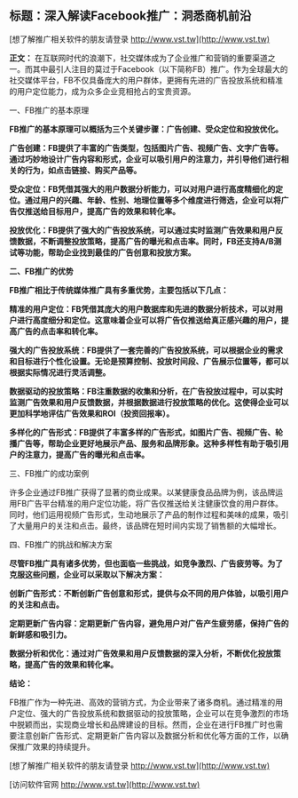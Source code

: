 ## **标题：深入解读Facebook推广：洞悉商机前沿**

[想了解推广相关软件的朋友请登录 http://www.vst.tw](http://www.vst.tw)

**正文：**
在互联网时代的浪潮下，社交媒体成为了企业推广和营销的重要渠道之一。而其中最引人注目的莫过于Facebook（以下简称FB）推广。作为全球最大的社交媒体平台，FB不仅具备庞大的用户群体，更拥有先进的广告投放系统和精准的用户定位能力，成为众多企业竞相抢占的宝贵资源。

一、FB推广的基本原理

**FB推广的基本原理可以概括为三个关键步骤：广告创建、受众定位和投放优化。**

**广告创建：FB提供了丰富的广告类型，包括图片广告、视频广告、文字广告等。通过巧妙地设计广告内容和形式，企业可以吸引用户的注意力，并引导他们进行相关的行为，如点击链接、购买产品等。**

**受众定位：FB凭借其强大的用户数据分析能力，可以对用户进行高度精细化的定位。通过用户的兴趣、年龄、性别、地理位置等多个维度进行筛选，企业可以将广告仅推送给目标用户，提高广告的效果和转化率。**

**投放优化：FB提供了强大的广告投放系统，可以通过实时监测广告效果和用户反馈数据，不断调整投放策略，提高广告的曝光和点击率。同时，FB还支持A/B测试等功能，帮助企业找到最佳的广告创意和投放方案。**

**二、FB推广的优势**

**FB推广相比于传统媒体推广具有多重优势，主要包括以下几点：**

**精准的用户定位：FB凭借其庞大的用户数据库和先进的数据分析技术，可以对用户进行高度细分和定位。这意味着企业可以将广告仅推送给真正感兴趣的用户，提高广告的点击率和转化率。**

**强大的广告投放系统：FB提供了一套完善的广告投放系统，可以根据企业的需求和目标进行个性化设置。无论是预算控制、投放时间段、广告展示位置等，都可以根据实际情况进行灵活调整。**

**数据驱动的投放策略：FB注重数据的收集和分析，在广告投放过程中，可以实时监测广告效果和用户反馈数据，并根据数据进行投放策略的优化。这使得企业可以更加科学地评估广告效果和ROI（投资回报率）。**

**多样化的广告形式：FB提供了丰富多样的广告形式，如图片广告、视频广告、轮播广告等，帮助企业更好地展示产品、服务和品牌形象。这种多样性有助于吸引用户的注意力，提高广告的曝光和点击率。**

三、FB推广的成功案例

许多企业通过FB推广获得了显著的商业成果。以某健康食品品牌为例，该品牌运用FB广告平台精准的用户定位功能，将广告仅推送给关注健康饮食的用户群体。同时，他们运用视频广告形式，生动地展示了产品的制作过程和美味的成果，吸引了大量用户的关注和点击。最终，该品牌在短时间内实现了销售额的大幅增长。

四、FB推广的挑战和解决方案

**尽管FB推广具有诸多优势，但也面临一些挑战，如竞争激烈、广告疲劳等。为了克服这些问题，企业可以采取以下解决方案：**

**创新广告形式：不断创新广告创意和形式，提供与众不同的用户体验，以吸引用户的关注和点击。**

**定期更新广告内容：定期更新广告内容，避免用户对广告产生疲劳感，保持广告的新鲜感和吸引力。**

**数据分析和优化：通过对广告效果和用户反馈数据的深入分析，不断优化投放策略，提高广告的效果和转化率。**

**结论：**

FB推广作为一种先进、高效的营销方式，为企业带来了诸多商机。通过精准的用户定位、强大的广告投放系统和数据驱动的投放策略，企业可以在竞争激烈的市场中脱颖而出，实现商业增长和品牌建设的目标。然而，企业在进行FB推广时也需要注意创新广告形式、定期更新广告内容以及数据分析和优化等方面的工作，以确保推广效果的持续提升。

[想了解推广相关软件的朋友请登录 http://www.vst.tw](http://www.vst.tw)


[访问软件官网 http://www.vst.tw](http://www.vst.tw)
